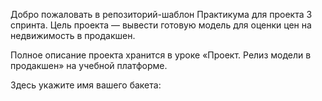 Добро пожаловать в репозиторий-шаблон Практикума для проекта 3 спринта. Цель проекта — вывести готовую модель для оценки цен на недвижимость в продакшен. 

Полное описание проекта хранится в уроке «Проект. Релиз модели в продакшен» на учебной платформе. 

Здесь укажите имя вашего бакета: